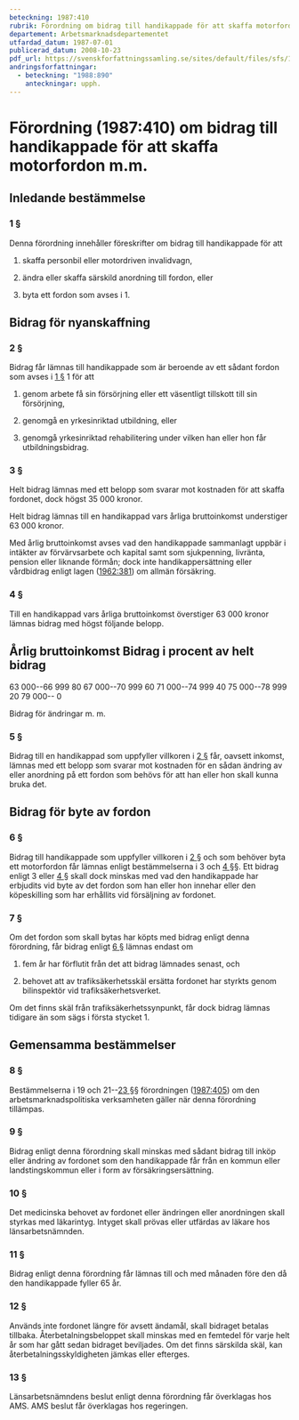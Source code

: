 ```yaml
---
beteckning: 1987:410
rubrik: Förordning om bidrag till handikappade för att skaffa motorfordon m.m.
departement: Arbetsmarknadsdepartementet
utfardad_datum: 1987-07-01
publicerad_datum: 2008-10-23
pdf_url: https://svenskforfattningssamling.se/sites/default/files/sfs/1987-07/SFS1987-410.pdf
andringsforfattningar:
  - beteckning: "1988:890"
    anteckningar: upph.
---
```


# Förordning (1987:410) om bidrag till handikappade för att skaffa motorfordon m.m.

## Inledande bestämmelse

### 1 §

Denna förordning innehåller föreskrifter om bidrag till handikappade för att

1. skaffa personbil eller motordriven invalidvagn,

2. ändra eller skaffa särskild anordning till fordon, eller

3. byta ett fordon som avses i 1.

## Bidrag för nyanskaffning

### 2 §

Bidrag får lämnas till handikappade som är beroende av ett sådant fordon som avses i [1 §](#1) 1 för att

1. genom arbete få sin försörjning eller ett väsentligt tillskott till sin försörjning,

2. genomgå en yrkesinriktad utbildning, eller

3. genomgå yrkesinriktad rehabilitering under vilken han eller hon får utbildningsbidrag.

### 3 §

Helt bidrag lämnas med ett belopp som svarar mot kostnaden för att skaffa fordonet, dock högst 35 000 kronor.

Helt bidrag lämnas till en handikappad vars årliga bruttoinkomst understiger 63 000 kronor.

Med årlig bruttoinkomst avses vad den handikappade sammanlagt uppbär i intäkter av förvärvsarbete och kapital samt som sjukpenning, livränta, pension eller liknande förmån; dock inte handikappersättning eller vårdbidrag enligt lagen ([1962:381](https://selex.se/eli/sfs/1962/381)) om allmän försäkring.

### 4 §

Till en handikappad vars årliga bruttoinkomst överstiger 63 000 kronor lämnas bidrag med högst följande belopp.

## Årlig bruttoinkomst             Bidrag i procent av helt bidrag

63 000--66 999                   80 67 000--70 999                   60 71 000--74 999                   40 75 000--78 999                   20 79 000--                          0

Bidrag för ändringar m. m.

### 5 §

Bidrag till en handikappad som uppfyller villkoren i [2 §](#2) får, oavsett inkomst, lämnas med ett belopp som svarar mot kostnaden för en sådan ändring av eller anordning på ett fordon som behövs för att han eller hon skall kunna bruka det.

## Bidrag för byte av fordon

### 6 §

Bidrag till handikappade som uppfyller villkoren i [2 §](#2) och som behöver byta ett motorfordon får lämnas enligt bestämmelserna i 3 och [4 §](#4)§. Ett bidrag enligt 3 eller [4 §](#4) skall dock minskas med vad den handikappade har erbjudits vid byte av det fordon som han eller hon innehar eller den köpeskilling som har erhållits vid försäljning av fordonet.

### 7 §

Om det fordon som skall bytas har köpts med bidrag enligt denna förordning, får bidrag enligt [6 §](#6) lämnas endast om

1. fem år har förflutit från det att bidrag lämnades senast, och

2. behovet att av trafiksäkerhetsskäl ersätta fordonet har styrkts genom bilinspektör vid trafiksäkerhetsverket.

Om det finns skäl från trafiksäkerhetssynpunkt, får dock bidrag lämnas tidigare än som sägs i första stycket 1.

## Gemensamma bestämmelser

### 8 §

Bestämmelserna i 19 och 21--[23 §](#23)§ förordningen ([1987:405](https://selex.se/eli/sfs/1987/405)) om den arbetsmarknadspolitiska verksamheten gäller när denna förordning tillämpas.

### 9 §

Bidrag enligt denna förordning skall minskas med sådant bidrag till inköp eller ändring av fordonet som den handikappade får från en kommun eller landstingskommun eller i form av försäkringsersättning.

### 10 §

Det medicinska behovet av fordonet eller ändringen eller anordningen skall styrkas med läkarintyg. Intyget skall prövas eller utfärdas av läkare hos länsarbetsnämnden.

### 11 §

Bidrag enligt denna förordning får lämnas till och med månaden före den då den handikappade fyller 65 år.

### 12 §

Används inte fordonet längre för avsett ändamål, skall bidraget betalas tillbaka. Återbetalningsbeloppet skall minskas med en femtedel för varje helt år som har gått sedan bidraget beviljades. Om det finns särskilda skäl, kan återbetalningsskyldigheten jämkas eller efterges.

### 13 §

Länsarbetsnämndens beslut enligt denna förordning får överklagas hos AMS. AMS beslut får överklagas hos regeringen.